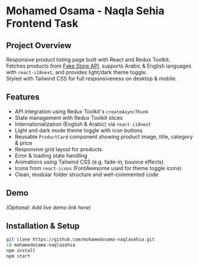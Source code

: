 # Mohamed Osama - Naqla Sehia Frontend Task

## Project Overview
Responsive product listing page built with React and Redux Toolkit.  
Fetches products from [Fake Store API](https://fakestoreapi.com/), supports Arabic & English languages with `react-i18next`, and provides light/dark theme toggle.  
Styled with Tailwind CSS for full responsiveness on desktop & mobile.  

## Features
- API integration using Redux Toolkit's `createAsyncThunk`
- State management with Redux Toolkit slices
- Internationalization (English & Arabic) via `react-i18next`
- Light and dark mode theme toggle with icon buttons
- Reusable `ProductCard` component showing product image, title, category & price
- Responsive grid layout for products
- Error & loading state handling
- Animations using Tailwind CSS (e.g. fade-in, bounce effects)
- Icons from `react-icons` (FontAwesome used for theme toggle icons)
- Clean, modular folder structure and well-commented code

## Demo
*(Optional: Add live demo link here)*

## Installation & Setup

```bash
git clone https://github.com/mohamedosama-naqlasehia.git
cd mohamedosama-naqlasehia
npm install
npm start
